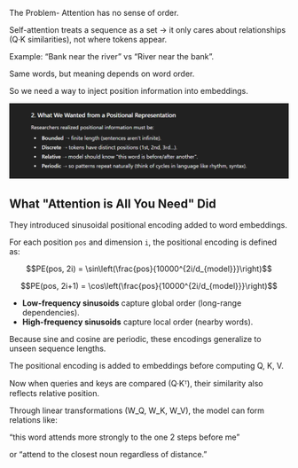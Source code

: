 The Problem- Attention has no sense of order.

Self-attention treats a sequence as a set → it only cares about relationships (Q·K similarities), not where tokens appear.

Example: “Bank near the river” vs “River near the bank”.

Same words, but meaning depends on word order.

So we need a way to inject position information into embeddings.

![alt text](image-3.png)

## What "Attention is All You Need" Did

They introduced sinusoidal positional encoding added to word embeddings.

For each position `pos` and dimension `i`, the positional encoding is defined as:

```math
PE(pos, 2i) = \sin\left(\frac{pos}{10000^{2i/d_{model}}}\right)
```

```math
PE(pos, 2i+1) = \cos\left(\frac{pos}{10000^{2i/d_{model}}}\right)
```

- **Low-frequency sinusoids** capture global order (long-range dependencies).
- **High-frequency sinusoids** capture local order (nearby words).

Because sine and cosine are periodic, these encodings generalize to unseen sequence lengths.

The positional encoding is added to embeddings before computing Q, K, V.

Now when queries and keys are compared (Q·Kᵀ), their similarity also reflects relative position.

Through linear transformations (W_Q, W_K, W_V), the model can form relations like:

“this word attends more strongly to the one 2 steps before me”

or “attend to the closest noun regardless of distance.”
